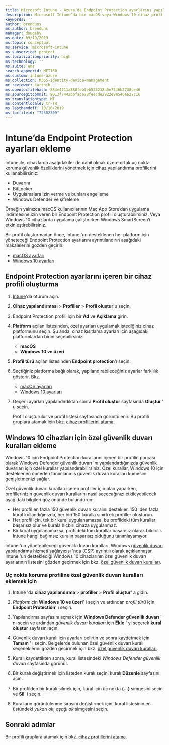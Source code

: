```yaml
---
title: Microsoft Intune - Azure’da Endpoint Protection ayarlarını yapılandırma | Microsoft Docs
description: Microsoft Intune’da bir macOS veya Windows 10 cihaz profili oluşturduğunuzda Endpoint Protection ayarları oluşturun.
keywords: ''
author: brenduns
ms.author: brenduns
manager: dougeby
ms.date: 09/19/2019
ms.topic: conceptual
ms.service: microsoft-intune
ms.subservice: protect
ms.localizationpriority: high
ms.technology: ''
ms.suite: ems
search.appverid: MET150
ms.custom: intune-azure
ms.collection: M365-identity-device-management
mr.reviewer: karthib
ms.openlocfilehash: 884e4211a880feb3eb533238a5e7246b2738ce46
ms.sourcegitcommit: 9013f7442bbface78feecde2922e8e546a622c16
ms.translationtype: MT
ms.contentlocale: tr-TR
ms.lasthandoff: 10/16/2019
ms.locfileid: "72502309"
---
```

# <a name="add-endpoint-protection-settings-in-intune"></a>Intune’da Endpoint Protection ayarları ekleme  

Intune ile, cihazlarda aşağıdakiler de dahil olmak üzere ortak uç nokta koruma güvenlik özelliklerini yönetmek için cihaz yapılandırma profillerini kullanabilirsiniz:  
- Duvarını   
- BitLocker  
- Uygulamalara izin verme ve bunları engelleme  
- Windows Defender ve şifreleme  

Örneğin yalnızca macOS kullanıcılarının Mac App Store’dan uygulama indirmesine izin veren bir Endpoint Protection profili oluşturabilirsiniz. Veya Windows 10 cihazlarda uygulama çalıştırırken Windows SmartScreen’i etkinleştirebilirsiniz.  

Bir profil oluşturmadan önce, Intune 'un desteklenen her platform için yöneteceği Endpoint Protection ayarlarını ayrıntılandırın aşağıdaki makalelerini gözden geçirin:  
   - [macOS ayarları](endpoint-protection-macos.md)  
   - [Windows 10 ayarları](endpoint-protection-windows-10.md)  

## <a name="create-a-device-profile-containing-endpoint-protection-settings"></a>Endpoint Protection ayarlarını içeren bir cihaz profili oluşturma  

1. [Intune](https://go.microsoft.com/fwlink/?linkid=2090973)'da oturum açın.  
3. **Cihaz yapılandırması** > **Profiller** > **Profil oluştur**'u seçin.  
4. Endpoint Protection profili için bir **Ad** ve **Açıklama** girin.  
5. **Platform** açılan listesinden, özel ayarları uygulamak istediğiniz cihaz platformunu seçin. Şu anda, cihaz kısıtlama ayarları için aşağıdaki platformlardan birini seçebilirsiniz:  
   - **macOS**  
   - **Windows 10 ve üzeri**  
6. **Profil türü** açılan listesinden **Endpoint protection**'ı seçin.  
7. Seçtiğiniz platforma bağlı olarak, yapılandırabileceğiniz ayarlar farklılık gösterir. Bkz.  
   - [macOS ayarları](endpoint-protection-macos.md)  
   - [Windows 10 ayarları](endpoint-protection-windows-10.md)  

8. Geçerli ayarları yapılandırdıktan sonra **Profil oluştur** sayfasında **Oluştur** ' u seçin.  

   Profil oluşturulur ve profil listesi sayfasında görüntülenir. Bu profili gruplara atamak için bkz. [cihaz profillerini atama](../configuration/device-profile-assign.md).  

## <a name="add-custom-firewall-rules-for-windows-10-devices"></a>Windows 10 cihazları için özel güvenlik duvarı kuralları ekleme  

Windows 10 için Endpoint Protection kurallarını içeren bir profilin parçası olarak Windows Defender güvenlik duvarı 'nı yapılandırdığınızda güvenlik duvarları için özel kurallar yapılandırabilirsiniz. Özel kurallar, Windows 10 için desteklenen önceden tanımlanmış güvenlik duvarı kuralları kümesini genişletmenizi sağlar.  

Özel güvenlik duvarı kuralları içeren profiller için plan yaparken, profillerinizin güvenlik duvarı kurallarını nasıl seçecağınızı etkileyebilecek aşağıdaki bilgileri göz önünde bulundurun:  
- Her profil en fazla 150 güvenlik duvarı kuralını destekler. 150 'den fazla kural kullandığınızda, her biri 150 kuralla sınırlı ek profiller oluşturun.  
- Her profil için, tek bir kural uygulanamazsa, bu profildeki tüm kurallar başarısız olur ve kurala hiçbiri cihaza uygulanmaz.  
- Bir kural uygulanamazsa, profildeki tüm kurallar başarısız olarak bildirilir. Intune hangi bağımsız kuralın başarısız olduğunu tanımlayamıyor.  

Intune 'un yönetebileceği güvenlik duvarı kuralları, Windows [güvenlik duvarı yapılandırma hizmeti sağlayıcısı]( https://docs.microsoft.com/windows/client-management/mdm/firewall-csp) 'nda (CSP) ayrıntılı olarak açıklanmıştır. Intune 'un desteklediği Windows 10 cihazlarının özel güvenlik duvarı ayarlarının listesini gözden geçirmek için bkz. [özel güvenlik duvarı kuralları](endpoint-protection-windows-10.md#firewall-rules).  

### <a name="to-add-custom-firewall-rules-to-an-endpoint-protection-profile"></a>Uç nokta koruma profiline özel güvenlik duvarı kuralları eklemek için  

1. Intune 'da **cihaz yapılandırma** > **profiller** > **Profil oluştur**' a gidin.  

2. *Platform*için **Windows 10 ve üzeri**' i seçin ve ardından *profil türü* için **Endpoint Protection**' ı seçin.  

3. Yapılandırma sayfasını açmak için **Windows Defender güvenlik duvarı** ' nı seçin ve ardından *güvenlik duvarı kuralları* için **Ekle** ' yi seçerek **kural oluştur** sayfasını açın.  

4. Güvenlik duvarı kuralı için ayarları belirtin ve sonra kaydetmek için **Tamam** ' ı seçin. Belgelerde bulunan özel güvenlik duvarı kuralı seçeneklerini gözden geçirmek için bkz. [özel güvenlik duvarı kuralları](endpoint-protection-windows-10.md#firewall-rules).  

5. Kuralı kaydettikten sonra, kural listesindeki *Windows Defender güvenlik duvarı* sayfasında görünür.  

6. Bir kuralı değiştirmek için listeden kuralı seçin, kuralı **Düzenle** sayfasını açın.  

7. Bir profilden bir kuralı silmek için, kural için üç nokta **(...)** simgesini seçin ve **Sil**' i seçin.  

8. Kuralların görüntülenme sırasını değiştirmek için, kural listesinin en üstündeki *yukarı ok, aşağı ok* simgesini seçin.  


## <a name="next-steps"></a>Sonraki adımlar  

Bir profili gruplara atamak için bkz. [cihaz profillerini atama](../configuration/device-profile-assign.md).  

